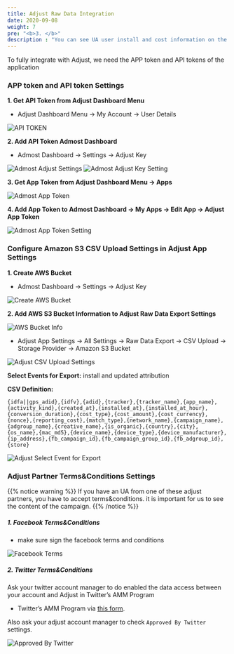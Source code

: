 ```yaml
---
title: Adjust Raw Data Integration
date: 2020-09-08
weight: 7
pre: "<b>3. </b>"
description : "You can see UA user install and cost information on the dashboard with adjust integration"
---
```


To fully integrate with Adjust, we need the APP token and API tokens of the application

### APP token and API token Settings

 **1. Get API Token from Adjust Dashboard Menu**

 - Adjust Dashboard Menu -> My Account -> User Details

![API TOKEN](/images/adjust-user-details.png?classes=shadow)

 **2. Add API Token Admost Dashboard**
 
 - Admost Dashboard -> Settings -> Adjust Key

![Admost Adjust Settings](/images/admost-adjust-settings.png?classes=shadow&width=10pc)
![Admost Adjust Key Setting](/images/adjust-key.png?classes=shadow&width=20pc)

 **3. Get App Token from Adjust Dashboard Menu -> Apps**

![Admost App Token](/images/adjust-app-token.png?classes=shadow)

**4. Add App Token to Admost Dashboard -> My Apps -> Edit App -> Adjust App Token** 

![Admost App Token Setting](/images/admost-app-token.png?classes=shadow)

### Configure Amazon S3 CSV Upload Settings in Adjust App Settings

**1. Create AWS Bucket**

- Admost Dashboard -> Settings -> Adjust Key

![Create AWS Bucket](/images/adjust-key.png?classes=shadow&width=20pc)

**2. Add AWS S3 Bucket Information to Adjust Raw Data Export Settings**

![AWS Bucket Info](/images/aws-bucket-info.png?classes=shadow&width=20pc)

- Adjust App Settings -> All Settings -> Raw Data Export -> CSV Upload -> Storage Provider -> Amazon S3 Bucket

![Adjust CSV Upload Settings](/images/adjust-csv-upload.png?classes=shadow&width=20pc)

**Select Events for Export:** install and updated attribution

**CSV Definition:**

```text
{idfa||gps_adid},{idfv},{adid},{tracker},{tracker_name},{app_name},{activity_kind},{created_at},{installed_at},{installed_at_hour},{conversion_duration},{cost_type},{cost_amount},{cost_currency},{nonce},{reporting_cost},{match_type},{network_name},{campaign_name},{adgroup_name},{creative_name},{is_organic},{country},{city},{os_name},{mac_md5},{device_name},{device_type},{device_manufacturer},{ip_address},{fb_campaign_id},{fb_campaign_group_id},{fb_adgroup_id},{store}
```

![Adjust Select Event for Export](/images/adjust-events-for-export.png?classes=shadow)

### Adjust Partner Terms&Conditions Settings

{{% notice warning %}}
If you have an UA from one of these adjust partners, you have to accept terms&conditions. it is important for us to see the content of the campaign.
{{% /notice %}}

##### 1. Facebook Terms&Conditions

 * make sure sign the facebook terms and conditions 

![Facebook Terms](/images/facebook-terms.png?classes=shadow)

##### 2. Twitter Terms&Conditions

Ask your twitter account manager to do enabled the data access between your account and Adjust in Twitter’s AMM Program 

* Twitter’s AMM Program via [this form](https://business.twitter.com/en/form/mact-data-opt-in.html?ref=adjust).

Also ask your adjust account manager to check `Approved By Twitter` settings.

![Approved By Twitter](/images/approved-by-twitter.png?classes=shadow)